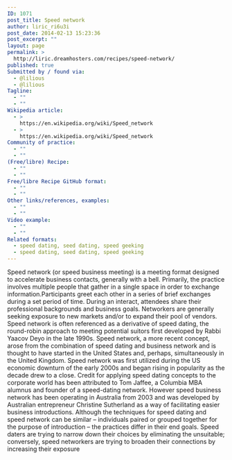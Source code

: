 ```yaml
---
ID: 1071
post_title: Speed network
author: liric_ri6u3i
post_date: 2014-02-13 15:23:36
post_excerpt: ""
layout: page
permalink: >
  http://liric.dreamhosters.com/recipes/speed-network/
published: true
Submitted by / found via:
  - @lilious
  - @lilious
Tagline:
  - ""
  - ""
Wikipedia article:
  - >
    https://en.wikipedia.org/wiki/Speed_network
  - >
    https://en.wikipedia.org/wiki/Speed_network
Community of practice:
  - ""
  - ""
(Free/libre) Recipe:
  - ""
  - ""
Free/libre Recipe GitHub format:
  - ""
  - ""
Other links/references, examples:
  - ""
  - ""
Video example:
  - ""
  - ""
Related formats:
  - speed dating, seed dating, speed geeking
  - speed dating, seed dating, speed geeking
---
```

Speed network (or speed business meeting) is a meeting format designed to accelerate business contacts, generally with a bell. Primarily, the practice involves multiple people that gather in a single space in order to exchange information.Participants greet each other in a series of brief exchanges during a set period of time. During an interact, attendees share their professional backgrounds and business goals. Networkers are generally seeking exposure to new markets and/or to expand their pool of vendors.
Speed network is often referenced as a derivative of speed dating, the round-robin approach to meeting potential suitors first developed by Rabbi Yaacov Deyo in the late 1990s. Speed network, a more recent concept, arose from the combination of speed dating and business network and is thought to have started in the United States and, perhaps, simultaneously in the United Kingdom. Speed network was first utilized during the US economic downturn of the early 2000s and began rising in popularity as the decade drew to a close. Credit for applying speed dating concepts to the corporate world has been attributed to Tom Jaffee, a Columbia MBA alumnus and founder of a speed-dating network. However speed business network has been operating in Australia from 2003 and was developed by Australian entrepreneur Christine Sutherland as a way of facilitating easier business introductions. Although the techniques for speed dating and speed network can be similar – individuals paired or grouped together for the purpose of introduction – the practices differ in their end goals. Speed daters are trying to narrow down their choices by eliminating the unsuitable; conversely, speed networkers are trying to broaden their connections by increasing their exposure